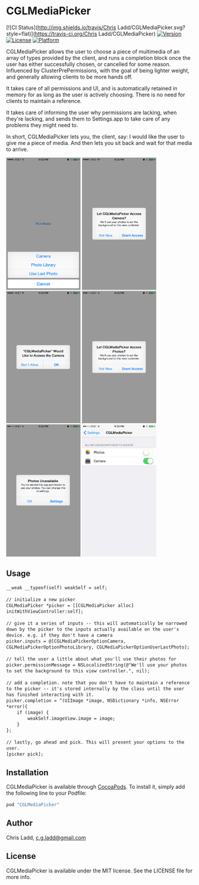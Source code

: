 # CGLMediaPicker

[![CI Status](http://img.shields.io/travis/Chris Ladd/CGLMediaPicker.svg?style=flat)](https://travis-ci.org/Chris Ladd/CGLMediaPicker)
[![Version](https://img.shields.io/cocoapods/v/CGLMediaPicker.svg?style=flat)](http://cocoapods.org/pods/CGLMediaPicker)
[![License](https://img.shields.io/cocoapods/l/CGLMediaPicker.svg?style=flat)](http://cocoapods.org/pods/CGLMediaPicker)
[![Platform](https://img.shields.io/cocoapods/p/CGLMediaPicker.svg?style=flat)](http://cocoapods.org/pods/CGLMediaPicker)

CGLMediaPicker allows the user to choose a piece of multimedia of an array of types provided by the client, and runs a completion block once the user has either successfully chosen, or cancelled for some reason. Influenced by ClusterPrePermissions, with the goal of being lighter weight, and generally allowing clients to be more hands off.
 
It takes care of all permissions and UI, and is automatically retained in memory for as long as the user is actively choosing. There is no need for clients to maintain a reference.

It takes care of informing the user why permissions are lacking, when they're lacking, and sends them to Settings.app to take care of any problems they might need to.
 
In short, CGLMediaPicker lets you, the client, say: I would like the user to give me a piece of media. And then lets you sit back and wait for that media to arrive.


<img src=/demo1.PNG width=200 />  <img src=/demo2.PNG width=200 />  <img src=/demo3.PNG width=200 /> 
 <img src=/demo4.PNG width=200 />  <img src=/demo5.PNG width=200 />  <img src=/demo6.PNG width=200 /> 


## Usage

```
__weak __typeof(self) weakSelf = self;
    
// initialize a new picker
CGLMediaPicker *picker = [[CGLMediaPicker alloc] initWithViewController:self];

// give it a series of inputs -- this will automatically be narrowed down by the picker to the inputs actually available on the user's device. e.g. if they don't have a camera
picker.inputs = @[CGLMediaPickerOptionCamera, CGLMediaPickerOptionPhotoLibrary, CGLMediaPickerOptionUserLastPhoto];

// tell the user a little about what you'll use their photos for
picker.permissionMessage = NSLocalizedString(@"We'll use your photos to set the background to this view controller.", nil);

// add a completion. note that you don't have to maintain a reference to the picker -- it's stored internally by the class until the user has finished interacting with it.
picker.completion = ^(UIImage *image, NSDictionary *info, NSError *error){
    if (image) {
        weakSelf.imageView.image = image;
    }
};
    
// lastly, go ahead and pick. This will present your options to the user.
[picker pick];

```

## Installation

CGLMediaPicker is available through [CocoaPods](http://cocoapods.org). To install
it, simply add the following line to your Podfile:

```ruby
pod "CGLMediaPicker"
```

## Author

Chris Ladd, c.g.ladd@gmail.com

## License

CGLMediaPicker is available under the MIT license. See the LICENSE file for more info.
